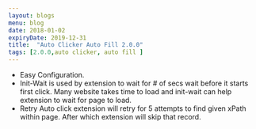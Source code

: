 ```yaml
---
layout: blogs
menu: blog
date: 2018-01-02
expiryDate: 2019-12-31
title:  "Auto Clicker Auto Fill 2.0.0"
tags: [2.0.0,auto clicker, auto fill ]
---
```

* Easy Configuration.
* Init-Wait is used by extension to wait for # of secs wait before it starts first click. Many website takes time to load and init-wait can help extension to wait for page to load.
* Retry Auto click extension will retry for 5 attempts to find given xPath within page. After which extension will skip that record.